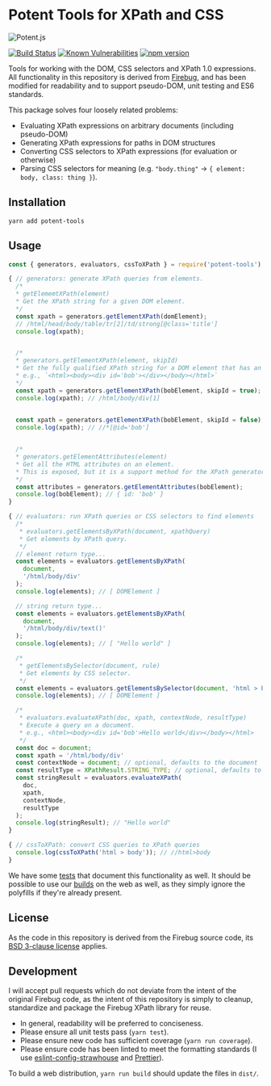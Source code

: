 Potent Tools for XPath and CSS
==============================
![Potent.js](https://d2ppvlu71ri8gs.cloudfront.net/items/1i3H1E3A2A0u0r1m0U44/potent-short-left.png)

[![Build Status](https://travis-ci.org/gburtini/Potent-Tools-for-XPath.svg?branch=master)](https://travis-ci.org/gburtini/Potent-Tools-for-XPath) [![Known Vulnerabilities](https://snyk.io/test/github/gburtini/potent-tools-for-xpath/badge.svg)](https://snyk.io/test/github/gburtini/potent-tools-for-xpath) [![npm version](https://badge.fury.io/js/potent-tools.svg)](https://badge.fury.io/js/potent-tools)


Tools for working with the DOM, CSS selectors and XPath 1.0 expressions. All functionality in this repository is derived from [Firebug](https://raw.githubusercontent.com/firebug/firebug/master/extension/content/firebug/lib/xpath.js), and has been modified for readability and to support pseudo-DOM, unit testing and ES6 standards.

This package solves four loosely related problems:
- Evaluating XPath expressions on arbitrary documents (including pseudo-DOM)
- Generating XPath expressions for paths in DOM structures
- Converting CSS selectors to XPath expressions (for evaluation or otherwise)
- Parsing CSS selectors for meaning (e.g. `"body.thing"` -> `{ element: body, class: thing }`).

Installation
------------
`yarn add potent-tools`

Usage
-----

```js
const { generators, evaluators, cssToXPath } = require('potent-tools');

{ // generators: generate XPath queries from elements.
  /*
  * getElememtXPath(element)
  * Get the XPath string for a given DOM element.
  */
  const xpath = generators.getElementXPath(domElement);
  // /html/head/body/table/tr[2]/td/strong[@class='title']
  console.log(xpath); 


  /*
  * generators.getElementXPath(element, skipId)
  * Get the fully qualified XPath string for a DOM element that has an ID, ignoring ID.
  * e.g., `<html><body><div id='bob'></div></body></html>`
  */
  const xpath = generators.getElementXPath(bobElement, skipId = true);
  console.log(xpath); // /html/body/div[1]

  
  const xpath = generators.getElementXPath(bobElement, skipId = false);
  console.log(xpath); // //*[@id='bob']


  /*
  * generators.getElementAttributes(element)
  * Get all the HTML attributes on an element. 
  * This is exposed, but it is a support method for the XPath generator.
  */
  const attributes = generators.getElementAttributes(bobElement);
  console.log(bobElement); // { id: 'bob' }
}

{ // evaluators: run XPath queries or CSS selectors to find elements
  /*
   * evaluators.getElementsByXPath(document, xpathQuery)
   * Get elements by XPath query.
   */
  // element return type...
  const elements = evaluators.getElementsByXPath(
    document, 
    '/html/body/div'
  );
  console.log(elements); // [ DOMElement ]

  // string return type...
  const elements = evaluators.getElementsByXPath(
    document, 
    '/html/body/div/text()'
  );
  console.log(elements); // [ "Hello world" ]

  /*
   * getElementsBySelector(document, rule)
   * Get elements by CSS selector.
   */
  const elements = evaluators.getElementsBySelector(document, 'html > body > div#id');
  console.log(elements); // [ DOMElement ]

  /*
   * evaluators.evaluateXPath(doc, xpath, contextNode, resultType)
   * Execute a query on a document.
   * e.g., <html><body><div id='bob'>Hello world</div></body></html>
   */
  const doc = document;
  const xpath = '/html/body/div'
  const contextNode = document; // optional, defaults to the document
  const resultType = XPathResult.STRING_TYPE; // optional, defaults to ANY_TYPE.
  const stringResult = evaluators.evaluateXPath(
    doc,
    xpath,
    contextNode,
    resultType
  );
  console.log(stringResult); // "Hello world"
}

{ // cssToXPath: convert CSS queries to XPath queries
  console.log(cssToXPath('html > body')); // //html>body
}


```

We have some [tests](test) that document this functionality as well. It should be possible to use our [builds](dist) on the web as well, as they simply ignore the polyfills if they're already present.

License
-------

As the code in this repository is derived from the Firebug source code, its [BSD 3-clause license](https://github.com/firebug/firebug/blob/master/extension/license.txt) applies.

Development
-----------

I will accept pull requests which do not deviate from the intent of the original Firebug code, as the intent of this repository is simply to cleanup, standardize and package the Firebug XPath library for reuse. 

- In general, readability will be preferred to conciseness. 
- Please ensure all unit tests pass (`yarn test`).
- Please ensure new code has sufficient coverage (`yarn run coverage`).
- Please ensure code has been linted to meet the formatting standards (I use [eslint-config-strawhouse](https://www.npmjs.com/package/eslint-config-strawhouse) and [Prettier](https://github.com/prettier/prettier)).

To build a web distribution, `yarn run build` should update the files in `dist/`.

